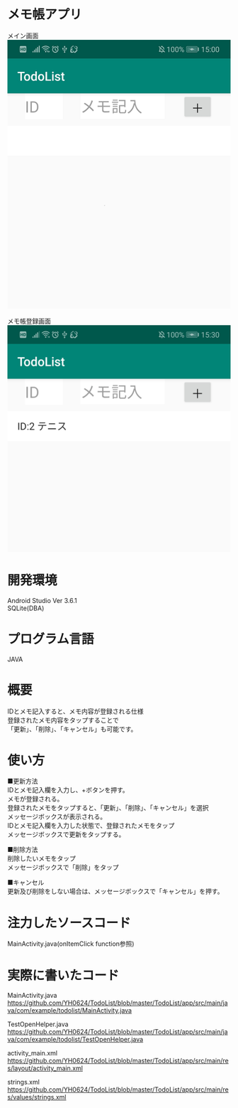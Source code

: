 # メモ帳アプリ
  メイン画面<br>
  <img src="https://github.com/YH0624/TodoList/blob/master/%E3%83%A1%E3%82%A4%E3%83%B3%E7%94%BB%E9%9D%A2.png">
  
  メモ帳登録画面<br>
  <img src="https://github.com/YH0624/TodoList/blob/master/%E3%83%A1%E3%83%A2%E5%B8%B3%E7%99%BB%E9%8C%B2.png">
  
# 開発環境<br>
  Android Studio Ver 3.6.1<br>
  SQLite(DBA)
  
# プログラム言語<br>
  JAVA
  
# 概要<br>
  IDとメモ記入すると、メモ内容が登録される仕様<br>
  登録されたメモ内容をタップすることで<br>
  「更新」、「削除」、「キャンセル」も可能です。

# 使い方<br>
  ■更新方法<br>
  IDとメモ記入欄を入力し、+ボタンを押す。<br>
  メモが登録される。<br>
  登録されたメモをタップすると、「更新」、「削除」、「キャンセル」を選択<br>
  メッセージボックスが表示される。<br>
  IDとメモ記入欄を入力した状態で、登録されたメモをタップ<br>
  メッセージボックスで更新をタップする。
  
  ■削除方法<br>
   削除したいメモをタップ<br>
   メッセージボックスで「削除」をタップ<br>
   
  ■キャンセル<br>
   更新及び削除をしない場合は、メッセージボックスで「キャンセル」を押す。
   
# 注力したソースコード<br>  
  MainActivity.java(onItemClick function参照)<br>
	
# 実際に書いたコード
  MainActivity.java<br> 
  https://github.com/YH0624/TodoList/blob/master/TodoList/app/src/main/java/com/example/todolist/MainActivity.java
  
  TestOpenHelper.java<br>
  https://github.com/YH0624/TodoList/blob/master/TodoList/app/src/main/java/com/example/todolist/TestOpenHelper.java
 
  activity_main.xml<br>
  https://github.com/YH0624/TodoList/blob/master/TodoList/app/src/main/res/layout/activity_main.xml
  
  strings.xml<br>
  https://github.com/YH0624/TodoList/blob/master/TodoList/app/src/main/res/values/strings.xml
  
